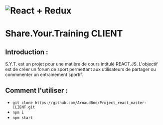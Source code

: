 # ![React + Redux](https://encrypted-tbn0.gstatic.com/images?q=tbn:ANd9GcQIoZQZyVFw8wjwW1GeysQQpUD3M8h9WGob05tj75Ev9N7rKMCS)

# Share.Your.Training CLIENT

## Introduction :

S.Y.T. est un projet pour une matière de cours intitulé REACT.JS.
L'objectif est de créer un forum de sport permettant aux utilisateurs de partager ou commmenter un entrainement sportif.


## Comment l'utiliser :

* `git clone https://github.com/ArnaudBnd/Project_react_master-CLIENT.git`
* `npm i`
* `npm start`
